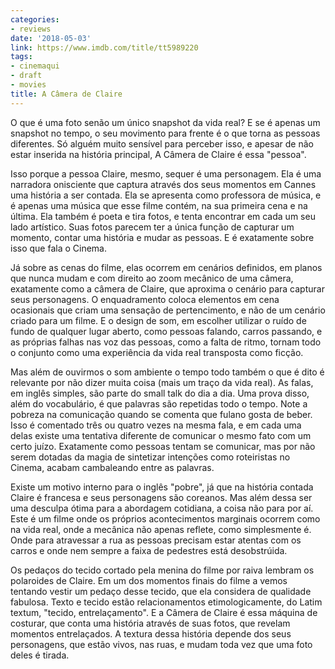 ```yaml
---
categories:
- reviews
date: '2018-05-03'
link: https://www.imdb.com/title/tt5989220
tags:
- cinemaqui
- draft
- movies
title: A Câmera de Claire
---
```


O que é uma foto senão um único snapshot da vida real? E se é apenas um snapshot no tempo, o seu movimento para frente é o que torna as pessoas diferentes. Só alguém muito sensível para perceber isso, e apesar de não estar inserida na história principal, A Câmera de Claire é essa "pessoa".

Isso porque a pessoa Claire, mesmo, sequer é uma personagem. Ela é uma narradora onisciente que captura através dos seus momentos em Cannes uma história a ser contada. Ela se apresenta como professora de música, e é apenas uma música que esse filme contém, na sua primeira cena e na última. Ela também é poeta e tira fotos, e tenta encontrar em cada um seu lado artístico. Suas fotos parecem ter a única função de capturar um momento, contar uma história e mudar as pessoas. E é exatamente sobre isso que fala o Cinema.

Já sobre as cenas do filme, elas ocorrem em cenários definidos, em planos que nunca mudam e com direito ao zoom mecânico de uma câmera, exatamente como a câmera de Claire, que aproxima o cenário para capturar seus personagens. O enquadramento coloca elementos em cena ocasionais que criam uma sensação de pertencimento, e não de um cenário criado para um filme. E o design de som, em escolher utilizar o ruído de fundo de qualquer lugar aberto, como pessoas falando, carros passando, e as próprias falhas nas voz das pessoas, como a falta de ritmo, tornam todo o conjunto como uma experiência da vida real transposta como ficção.

Mas além de ouvirmos o som ambiente o tempo todo também o que é dito é relevante por não dizer muita coisa (mais um traço da vida real). As falas, em inglês simples, são parte do small talk do dia a dia. Uma prova disso, além do vocabulário, é que palavras são repetidas todo o tempo. Note a pobreza na comunicação quando se comenta que fulano gosta de beber. Isso é comentado três ou quatro vezes na mesma fala, e em cada uma delas existe uma tentativa diferente de comunicar o mesmo fato com um certo juízo. Exatamente como pessoas tentam se comunicar, mas por não serem dotadas da magia de sintetizar intenções como roteiristas no Cinema, acabam cambaleando entre as palavras.

Existe um motivo interno para o inglês "pobre", já que na história contada Claire é francesa e seus personagens são coreanos. Mas além dessa ser uma desculpa ótima para a abordagem cotidiana, a coisa não para por aí. Este é um filme onde os próprios acontecimentos marginais ocorrem como na vida real, onde a mecânica não apenas reflete, como simplesmente é. Onde para atravessar a rua as pessoas precisam estar atentas com os carros e onde nem sempre a faixa de pedestres está desobstrúida.

Os pedaços do tecido cortado pela menina do filme por raiva lembram os polaroides de Claire. Em um dos momentos finais do filme a vemos tentando vestir um pedaço desse tecido, que ela considera de qualidade fabulosa. Texto e tecido estão relacionamentos etimologicamente, do Latim textum, "tecido, entrelaçamento". E a Câmera de Claire é essa máquina de costurar, que conta uma história através de suas fotos, que revelam momentos entrelaçados. A textura dessa história depende dos seus personagens, que estão vivos, nas ruas, e mudam toda vez que uma foto deles é tirada.